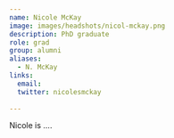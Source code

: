 ```yaml
---
name: Nicole McKay
image: images/headshots/nicol-mckay.png
description: PhD graduate
role: grad
group: alumni
aliases:
  - N. McKay
links:
  email: 
  twitter: nicolesmckay
  
---
```


Nicole is ....
